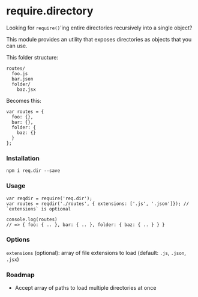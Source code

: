 require.directory
=================

Looking for `require()`'ing entire directories recursively into a single object?

This module provides an utility that exposes directories as objects that you can use. 

This folder structure:

    routes/
      foo.js
      bar.json
      folder/
        baz.jsx

Becomes this:
    
    var routes = {
      foo: {},
      bar: {},
      folder: {
        baz: {}
      }
    };

### Installation

    npm i req.dir --save

### Usage

    var reqdir = require('req.dir');
    var routes = reqdir('./routes', { extensions: ['.js', '.json']}); // `extensions` is optional

    console.log(routes)
    // => { foo: { .. }, bar: { .. }, folder: { baz: { .. } } } 

### Options
`extensions` (optional): array of file extensions to load (default: `.js`, `.json`, `.jsx`)


### Roadmap
* Accept array of paths to load multiple directories at once
